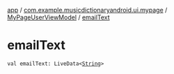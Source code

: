 [app](../../index.md) / [com.example.musicdictionaryandroid.ui.mypage](../index.md) / [MyPageUserViewModel](index.md) / [emailText](./email-text.md)

# emailText

`val emailText: LiveData<`[`String`](https://kotlinlang.org/api/latest/jvm/stdlib/kotlin/-string/index.html)`>`